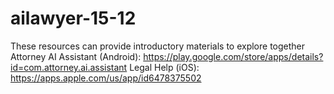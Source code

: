 # ailawyer-15-12
These resources can provide introductory materials to explore together Attorney AI Assistant (Android): https://play.google.com/store/apps/details?id=com.attorney.ai.assistant Legal Help (iOS): https://apps.apple.com/us/app/id6478375502
